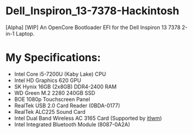 # Dell_Inspiron_13-7378-Hackintosh
[Alpha] [WIP] An OpenCore Bootloader EFI for the Dell Inspiron 13 7378 2-in-1 Laptop.

# My Specifications:
- Intel Core i5-7200U (Kaby Lake) CPU
- Intel HD Graphics 620 GPU
- SK Hynix 16GB (2x8GB) DDR4-2400 RAM
- WD Green M.2 2280 240GB SSD
- BOE 1080p Touchscreen Panel
- RealTek USB 2.0 Card Reader (0BDA-0177)
- RealTek ALC225 Sound Card
- Intel Dual Band Wireless AC 3165 Card (Supported by [itlwm](https://openintelwireless.github.io/itlwm/Compat.html#dvm-iwn:~:text=Intel(R)%20Dual%20Band%20Wireless%20AC%203165))
- Intel Integrated Bluetooth Module (8087-0A2A)
